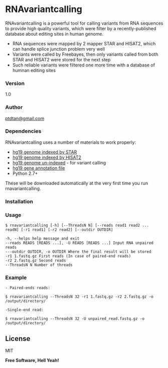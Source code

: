 # RNAvariantcalling

RNAvariantcalling is a powerful tool for calling variants from RNA sequences to provide high quality variants, which were filter by a recently-published database about editing sites in human genome. 

  - RNA sequences were mapped by 2 mapper STAR and HISAT2, which can handle splice junction problem very well
  - Variants were called by Freebayes, then only variants called from both STAR and HISAT2 were stored for the next step
  - Such reliable variants were filtered one more time with a database of humnan editing sites

### Version
1.0
### Author
ptdtan@gmail.com

### Dependencies

RNAvariantcalling uses a number of materials to work properly:

* [hg19 genome indexed by STAR] 
* [hg19 genome indexed by HISAT2] 
* [hg19 genome un-indexed] - for variant calling
* [hg19 gene annotation file]
* Python 2.7+

These will be downloaded automatically at the very first time you run rnavariantcalling.

### Installation

### Usage 
```
$ rnavariantcalling [-h] [--ThreadsN N] [--reads read1 read2 ... readN] [-r1 read1] [-r2 read2] [--outdir OUTDIR]
```
    -h, --helps help message and exit 
    --reads READS [READS ...], -U READS [READS ...] Input RNA unpaired reads 
    ---outdir OUTDIR, -o OUTDIR Where the final result will be stored 
    -r1 1.fastq.gz First reads (In case of paired-end reads) 
    -r2 2.fastq.gz Second reads 
    --ThreadsN N Number of threads
### Example
    - Paired-ends reads: 
```
$ rnavariantcalling --ThreadsN 32 -r1 1.fastq.gz -r2 2.fastq.gz -o /output/directory/
```

    -Single-end read: 
```
$ rnavariantcalling --ThreadsN 32 -U unpaired_read.fastq.gz -o /output/directory/
```

License
----

MIT


**Free Software, Hell Yeah!**

[//]: # (These are reference links used in the body of this note and get stripped out when the markdown processor does its job. There is no need to format nicely because it shouldn't be seen. Thanks SO - http://stackoverflow.com/questions/4823468/store-comments-in-markdown-syntax)


   [hg19 genome indexed by STAR]: <https://www.encodeproject.org/files/ENCFF069ZCO/@@download/ENCFF069ZCO.tar.gz>
   [hg19 genome indexed by HISAT2]: <ftp://ftp.ccb.jhu.edu/pub/infphilo/hisat2/data/grch37.tar.gz>
   [hg19 genome un-indexed]:<http://hgdownload.cse.ucsc.edu/goldenPath/hg19/bigZips/hg19.2bit>
   [hg19 gene annotation file]:<ftp://ftp.ensembl.org/pub/release-75/gtf/homo_sapiens/Homo_sapiens.GRCh37.75.gtf.gz>
   

